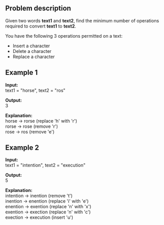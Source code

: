 ## Problem description
Given two words **text1** and **text2**, find the minimum number of operations 
required to convert **text1** to **text2**.

You have the following 3 operations permitted on a text:

- Insert a character
- Delete a character
- Replace a character

## Example 1

**Input:**<br>
text1 = "horse", text2 = "ros"

**Output:**<br> 
3

**Explanation:**<br> 
horse -> rorse (replace 'h' with 'r')<br>
rorse -> rose (remove 'r')<br>
rose -> ros (remove 'e')

## Example 2

**Input:**<br>
text1 = "intention", text2 = "execution"

**Output:**<br> 
5

**Explanation:**<br>
intention -> inention (remove 't')<br>
inention -> enention (replace 'i' with 'e')<br>
enention -> exention (replace 'n' with 'x')<br>
exention -> exection (replace 'n' with 'c')<br>
exection -> execution (insert 'u')

